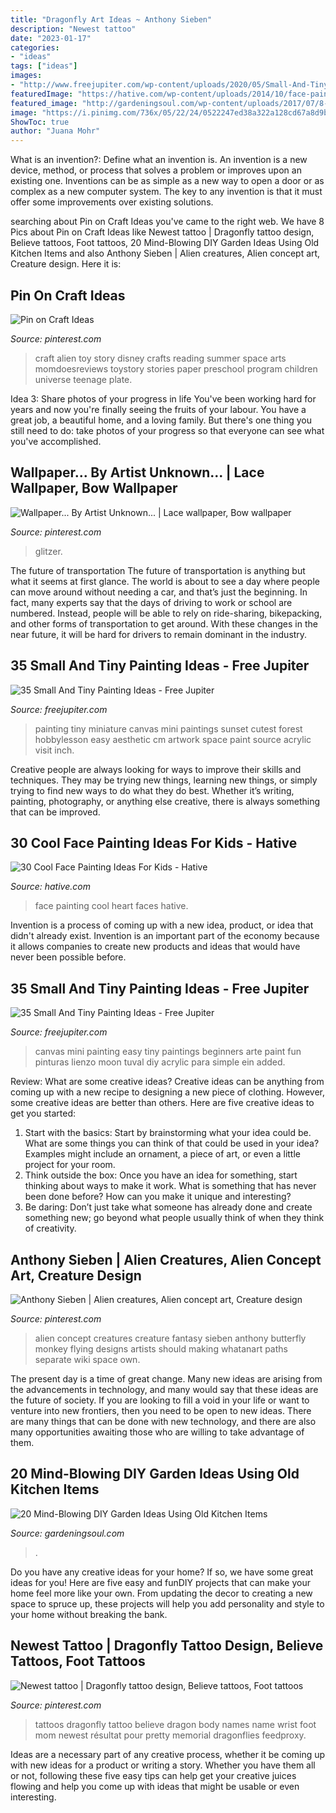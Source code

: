 ```yaml
---
title: "Dragonfly Art Ideas ~ Anthony Sieben"
description: "Newest tattoo"
date: "2023-01-17"
categories:
- "ideas"
tags: ["ideas"]
images:
- "http://www.freejupiter.com/wp-content/uploads/2020/05/Small-And-Tiny-Painting-Ideas-2-1.jpg"
featuredImage: "https://hative.com/wp-content/uploads/2014/10/face-painting-ideas-for-kids/13-red-heart-face-painting.jpg"
featured_image: "http://gardeningsoul.com/wp-content/uploads/2017/07/8-1.jpg"
image: "https://i.pinimg.com/736x/05/22/24/0522247ed38a322a128cd67a8d9babf7--creature-concept-art-creature-fantasy.jpg"
ShowToc: true
author: "Juana Mohr"
---
```



What is an invention?: Define what an invention is.
An invention is a new device, method, or process that solves a problem or improves upon an existing one. Inventions can be as simple as a new way to open a door or as complex as a new computer system. The key to any invention is that it must offer some improvements over existing solutions.

	

		
searching about Pin on Craft Ideas you've came to the right web. We have 8 Pics about Pin on Craft Ideas like Newest tattoo | Dragonfly tattoo design, Believe tattoos, Foot tattoos, 20 Mind-Blowing DIY Garden Ideas Using Old Kitchen Items and also Anthony Sieben | Alien creatures, Alien concept art, Creature design. Here it is:
		
    
## Pin On Craft Ideas

<img loading=lazy src="https://i.pinimg.com/736x/c1/6e/1b/c16e1b9ad12b879f5c66c73bcf649776.jpg" onerror="this.onerror=null;this.src='https://tse3.mm.bing.net/th?id=OIP.TkDiViHZXGs3LWAiPkfYgwHaLl&amp;pid=15.1';" alt="Pin on Craft Ideas">

_Source: pinterest.com_

>craft alien toy story disney crafts reading summer space arts momdoesreviews toystory stories paper preschool program children universe teenage plate. 

	

Idea 3: Share photos of your progress in life
You've been working hard for years and now you're finally seeing the fruits of your labour. You have a great job, a beautiful home, and a loving family. But there's one thing you still need to do: take photos of your progress so that everyone can see what you've accomplished.

    
## Wallpaper... By Artist Unknown... | Lace Wallpaper, Bow Wallpaper

<img loading=lazy src="https://i.pinimg.com/736x/ea/a0/3a/eaa03a22ad4d9c1e79d0aeae4784b633.jpg" onerror="this.onerror=null;this.src='https://tse4.mm.bing.net/th?id=OIP.MsRmYS1Gpnq_mFw7toF0BAHaNK&amp;pid=15.1';" alt="Wallpaper... By Artist Unknown... | Lace wallpaper, Bow wallpaper">

_Source: pinterest.com_

>glitzer. 

	

The future of transportation
The future of transportation is anything but what it seems at first glance. The world is about to see a day where people can move around without needing a car, and that’s just the beginning. In fact, many experts say that the days of driving to work or school are numbered. Instead, people will be able to rely on ride-sharing, bikepacking, and other forms of transportation to get around. With these changes in the near future, it will be hard for drivers to remain dominant in the industry.

    
## 35 Small And Tiny Painting Ideas - Free Jupiter

<img loading=lazy src="http://www.freejupiter.com/wp-content/uploads/2020/05/Small-And-Tiny-Painting-Ideas-16.jpg" onerror="this.onerror=null;this.src='https://tse4.mm.bing.net/th?id=OIP.AXE-DCIHntdRHCcHSj1-jwHaJ4&amp;pid=15.1';" alt="35 Small And Tiny Painting Ideas - Free Jupiter">

_Source: freejupiter.com_

>painting tiny miniature canvas mini paintings sunset cutest forest hobbylesson easy aesthetic cm artwork space paint source acrylic visit inch. 

	

Creative people are always looking for ways to improve their skills and techniques. They may be trying new things, learning new things, or simply trying to find new ways to do what they do best. Whether it’s writing, painting, photography, or anything else creative, there is always something that can be improved.

    
## 30 Cool Face Painting Ideas For Kids - Hative

<img loading=lazy src="https://hative.com/wp-content/uploads/2014/10/face-painting-ideas-for-kids/13-red-heart-face-painting.jpg" onerror="this.onerror=null;this.src='https://tse4.mm.bing.net/th?id=OIP.L9JcEK3YlK84zdmvxuPxEQHaLH&amp;pid=15.1';" alt="30 Cool Face Painting Ideas For Kids - Hative">

_Source: hative.com_

>face painting cool heart faces hative. 

	

Invention is a process of coming up with a new idea, product, or idea that didn't already exist. Invention is an important part of the economy because it allows companies to create new products and ideas that would have never been possible before.

    
## 35 Small And Tiny Painting Ideas - Free Jupiter

<img loading=lazy src="http://www.freejupiter.com/wp-content/uploads/2020/05/Small-And-Tiny-Painting-Ideas-2-1.jpg" onerror="this.onerror=null;this.src='https://tse4.mm.bing.net/th?id=OIP.CpWXXaIfC8aZRl6vuhPmDgHaJ4&amp;pid=15.1';" alt="35 Small And Tiny Painting Ideas - Free Jupiter">

_Source: freejupiter.com_

>canvas mini painting easy tiny paintings beginners arte paint fun pinturas lienzo moon tuval diy acrylic para simple ein added. 

	

Review: What are some creative ideas?
Creative ideas can be anything from coming up with a new recipe to designing a new piece of clothing. However, some creative ideas are better than others. Here are five creative ideas to get you started: 
1. Start with the basics: Start by brainstorming what your idea could be. What are some things you can think of that could be used in your idea? Examples might include an ornament, a piece of art, or even a little project for your room. 
2. Think outside the box: Once you have an idea for something, start thinking about ways to make it work. What is something that has never been done before? How can you make it unique and interesting? 
3. Be daring: Don’t just take what someone has already done and create something new; go beyond what people usually think of when they think of creativity.

    
## Anthony Sieben | Alien Creatures, Alien Concept Art, Creature Design

<img loading=lazy src="https://i.pinimg.com/736x/05/22/24/0522247ed38a322a128cd67a8d9babf7--creature-concept-art-creature-fantasy.jpg" onerror="this.onerror=null;this.src='https://tse4.mm.bing.net/th?id=OIP.7h_-AlDfsMB58_Wke-xJEgHaNK&amp;pid=15.1';" alt="Anthony Sieben | Alien creatures, Alien concept art, Creature design">

_Source: pinterest.com_

>alien concept creatures creature fantasy sieben anthony butterfly monkey flying designs artists should making whatanart paths separate wiki space own. 

	

The present day is a time of great change. Many new ideas are arising from the advancements in technology, and many would say that these ideas are the future of society. If you are looking to fill a void in your life or want to venture into new frontiers, then you need to be open to new ideas. There are many things that can be done with new technology, and there are also many opportunities awaiting those who are willing to take advantage of them.

    
## 20 Mind-Blowing DIY Garden Ideas Using Old Kitchen Items

<img loading=lazy src="http://gardeningsoul.com/wp-content/uploads/2017/07/8-1.jpg" onerror="this.onerror=null;this.src='https://tse4.mm.bing.net/th?id=OIP.CiP-AxUr-yXVovRLhJ84ewHaMQ&amp;pid=15.1';" alt="20 Mind-Blowing DIY Garden Ideas Using Old Kitchen Items">

_Source: gardeningsoul.com_

>. 

	

Do you have any creative ideas for your home? If so, we have some great ideas for you! Here are five easy and funDIY projects that can make your home feel more like your own. From updating the decor to creating a new space to spruce up, these projects will help you add personality and style to your home without breaking the bank.

    
## Newest Tattoo | Dragonfly Tattoo Design, Believe Tattoos, Foot Tattoos

<img loading=lazy src="https://i.pinimg.com/736x/80/ba/02/80ba028a4dc027d069699626b02c57c8--believe-tattoos-dragonflies.jpg" onerror="this.onerror=null;this.src='https://tse2.mm.bing.net/th?id=OIP.1EBt_xWfD7S0K7VUt_X_JQHaJ3&amp;pid=15.1';" alt="Newest tattoo | Dragonfly tattoo design, Believe tattoos, Foot tattoos">

_Source: pinterest.com_

>tattoos dragonfly tattoo believe dragon body names name wrist foot mom newest résultat pour pretty memorial dragonflies feedproxy. 

	

Ideas are a necessary part of any creative process, whether it be coming up with new ideas for a product or writing a story. Whether you have them all or not, following these five easy tips can help get your creative juices flowing and help you come up with ideas that might be usable or even interesting.

